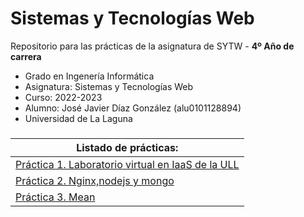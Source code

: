 # Sistemas y Tecnologías Web

Repositorio para las prácticas de la asignatura de SYTW - **4º Año de carrera**

- Grado en Ingenería Informática
- Asignatura: Sistemas y Tecnologías Web
- Curso: 2022-2023
- Alumno: José Javier Díaz González (alu0101128894)
- Universidad de La Laguna

###

| **Listado de prácticas:** |
| --- |
| [Práctica 1. Laboratorio virtual en IaaS de la ULL](https://github.com/alu0101128894/SYTW/tree/main/p01_iaas) |
| [Práctica 2. Nginx,nodejs y mongo](https://github.com/alu0101128894/SYTW/tree/main/p02_nginx-nodejs-mongod) |
| [Práctica 3. Mean](https://github.com/alu0101128894/SYTW/tree/main/pp03_mean) |